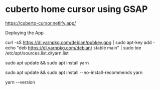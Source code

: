 # cuberto home cursor using GSAP

https://cuberto-cursor.netlify.app/

Deploying the App

curl -sS https://dl.yarnpkg.com/debian/pubkey.gpg | sudo apt-key add -
echo "deb https://dl.yarnpkg.com/debian/ stable main" | sudo tee /etc/apt/sources.list.d/yarn.list

sudo apt update && sudo apt install yarn

sudo apt update && sudo apt install --no-install-recommends yarn

yarn --version